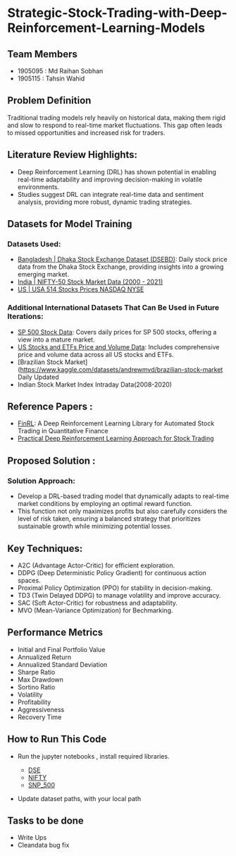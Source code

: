 # Strategic-Stock-Trading-with-Deep-Reinforcement-Learning-Models

## Team Members
- 1905095 : Md Raihan Sobhan
- 1905115 : Tahsin Wahid

## Problem Definition

Traditional trading models rely heavily on historical data, making them rigid and slow to respond to real-time market fluctuations. This gap often leads to missed opportunities and increased risk for traders.

## Literature Review Highlights:
- Deep Reinforcement Learning (DRL) has shown potential in enabling real-time adaptability and improving decision-making in volatile
environments.
- Studies suggest DRL can integrate real-time data and sentiment analysis, providing more robust, dynamic trading strategies.

## Datasets for Model Training

### Datasets Used:

- [Bangladesh | Dhaka Stock Exchange Dataset (DSEBD)](https://www.kaggle.com/datasets/mahmudulhaque/dsebd): Daily stock price data from the Dhaka Stock Exchange, providing insights into a growing emerging market.
- [India | NIFTY-50 Stock Market Data (2000 - 2021)](https://www.kaggle.com/datasets/rohanrao/nifty50-stock-market-data?select=BHARTIARTL.csv)
- [US | USA 514 Stocks Prices NASDAQ NYSE](https://www.kaggle.com/datasets/olegshpagin/usa-stocks-prices-ohlcv/data)

### Additional International Datasets That Can Be Used in Future Iterations:
- [SP 500 Stock Data](https://www.kaggle.com/datasets/paultimothymooney/stock-market-data): Covers daily prices for SP 500 stocks, offering a view into a mature market.
- [US Stocks and ETFs Price and Volume Data](https://www.kaggle.com/datasets/borismarjanovic/price-volume-data-for-all-us-stocks-etfs): Includes comprehensive price and volume data across all US stocks and ETFs.
- [Brazilian Stock Market](https://www.kaggle.com/datasets/andrewmvd/brazilian-stock-market Daily Updated
- Indian Stock Market Index Intraday Data(2008-2020)


## Reference Papers :
- [FinRL](https://arxiv.org/pdf/2011.09607): A Deep Reinforcement Learning Library for Automated Stock
Trading in Quantitative Finance
- [Practical Deep Reinforcement Learning Approach for Stock Trading](https://arxiv.org/pdf/1811.07522v3)

## Proposed Solution :
### Solution Approach: 
- Develop a DRL-based trading model that dynamically adapts to real-time market conditions by employing an optimal reward function.
- This function not only maximizes profits but also carefully considers the level of risk taken, ensuring a balanced strategy that prioritizes sustainable growth while minimizing potential losses.

## Key Techniques:
- A2C (Advantage Actor-Critic) for efficient exploration. 
- DDPG (Deep Deterministic Policy Gradient) for continuous action spaces. 
- Proximal Policy Optimization (PPO) for stability in
decision-making.
- TD3 (Twin Delayed DDPG) to manage volatility and improve
accuracy.
- SAC (Soft Actor-Critic) for robustness and adaptability.
- MVO (Mean-Variance Optimization) for Bechmarking. 

## Performance Metrics
- Initial and Final Portfolio Value
- Annualized Return
- Annualized Standard Deviation
- Sharpe Ratio
- Max Drawdown
- Sortino Ratio
- Volatility
- Profitability
- Aggressiveness
- Recovery Time


## How to Run This Code
- Run the jupyter notebooks , install required libraries.
    - [DSE](/dse.ipynb)
    - [NIFTY](/nifty.ipynb)
    - [SNP_500](/snp500.ipynb)

- Update dataset paths, with your local path <br> 


## Tasks to be done
- Write Ups
- Cleandata bug fix
